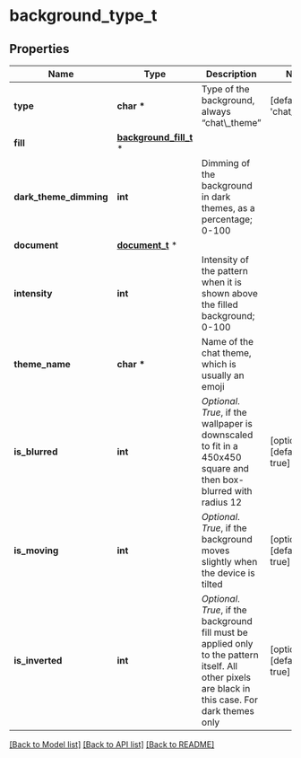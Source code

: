 # background_type_t

## Properties
Name | Type | Description | Notes
------------ | ------------- | ------------- | -------------
**type** | **char \*** | Type of the background, always “chat\\_theme” | [default to 'chat_theme']
**fill** | [**background_fill_t**](background_fill.md) \* |  | 
**dark_theme_dimming** | **int** | Dimming of the background in dark themes, as a percentage; 0-100 | 
**document** | [**document_t**](document.md) \* |  | 
**intensity** | **int** | Intensity of the pattern when it is shown above the filled background; 0-100 | 
**theme_name** | **char \*** | Name of the chat theme, which is usually an emoji | 
**is_blurred** | **int** | *Optional*. *True*, if the wallpaper is downscaled to fit in a 450x450 square and then box-blurred with radius 12 | [optional] [default to true]
**is_moving** | **int** | *Optional*. *True*, if the background moves slightly when the device is tilted | [optional] [default to true]
**is_inverted** | **int** | *Optional*. *True*, if the background fill must be applied only to the pattern itself. All other pixels are black in this case. For dark themes only | [optional] [default to true]

[[Back to Model list]](../README.md#documentation-for-models) [[Back to API list]](../README.md#documentation-for-api-endpoints) [[Back to README]](../README.md)


